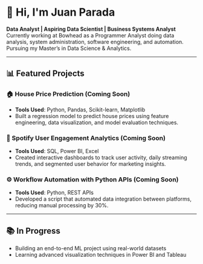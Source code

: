 # 👋 Hi, I'm Juan Parada  
**Data Analyst | Aspiring Data Scientist | Business Systems Analyst**  
Currently working at Bowhead as a Programmer Analyst doing data analysis, system administration, software engineering, and automation.  
Pursuing my Master’s in Data Science & Analytics.

---

## 📊 Featured Projects

### 🏠 House Price Prediction (Coming Soon)
- **Tools Used**: Python, Pandas, Scikit-learn, Matplotlib
- Built a regression model to predict house prices using feature engineering, data visualization, and model evaluation techniques.

### 🎵 Spotify User Engagement Analytics (Coming Soon)
- **Tools Used**: SQL, Power BI, Excel
- Created interactive dashboards to track user activity, daily streaming trends, and segmented user behavior for marketing insights.

### ⚙️ Workflow Automation with Python APIs (Coming Soon)
- **Tools Used**: Python, REST APIs
- Developed a script that automated data integration between platforms, reducing manual processing by 30%.

---

## 📚 In Progress
- Building an end-to-end ML project using real-world datasets
- Learning advanced visualization techniques in Power BI and Tableau
